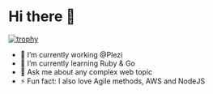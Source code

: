# Hi there 👋

[![trophy](https://github-profile-trophy.vercel.app/?username=clemios&theme=discord&no-frame=true&no-bg=true&margin-w=15)](https://github.com/ryo-ma/github-profile-trophy)

- 🔭 I’m currently working @Plezi
- 🌱 I’m currently learning Ruby & Go
- 💬 Ask me about any complex web topic
- ⚡ Fun fact: I also love Agile methods, AWS and NodeJS

